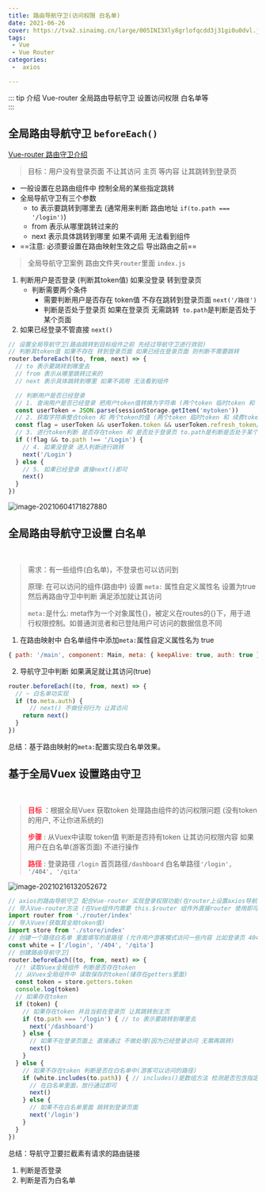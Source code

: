 ```yaml
---
title: 路由导航守卫(访问权限 白名单)
date: 2021-06-26
cover: https://tva2.sinaimg.cn/large/005INI3Xly8grlofqcdd3j31gi0u0dvl.jpg
tags:
 - Vue
 - Vue Router
categories:
 -  axios

---
```


::: tip 介绍
Vue-router 全局路由导航守卫 设置访问权限 白名单等<br>
:::

<!-- more -->

## 全局路由导航守卫 `beforeEach()`

[Vue-router 路由守卫介绍](https://router.vuejs.org/zh/api/#%E8%B7%AF%E7%94%B1%E5%AF%B9%E8%B1%A1)

> 目标：用户没有登录页面 不让其访问 主页 等内容 让其跳转到登录页

* 一般设置在总路由组件中 控制全局的某些指定跳转
* 全局导航守卫有三个参数
  - to 表示要跳转到哪里去 (通常用来判断 路由地址 `if(to.path === '/login')`)
  - from 表示从哪里跳转过来的
  - next 表示具体跳转到哪里 如果不调用 无法看到组件
* ==注意: 必须要设置在路由映射生效之后 导出路由之前==

> 全局导航守卫案例  路由文件夹`router`里面 `index.js`

1. 判断用户是否登录 (判断其token值) 如果没登录 转到登录页
   * 判断需要两个条件 
     * 需要判断用户是否存在 token值 不存在跳转到登录页面 `next('/路径')`
     * 判断是否处于登录页 如果在登录页 无需跳转` to.path`是判断是否处于某个页面
2. 如果已经登录不管直接 `next()`

```js
// 设置全局导航守卫(路由跳转到目标组件之前 先经过导航守卫进行效验)
// 判断其token值 如果不存在 转到登录页面 如果已经在登录页面 则判断不需要跳转
router.beforeEach((to, from, next) => {
  // to 表示要跳转到哪里去
  // from 表示从哪里跳转过来的
  // next 表示具体跳转到哪里 如果不调用 无法看到组件

  // 判断用户是否已经登录
  // 1. 查询用户是否已经登录 把用户token值转换为字符串 (两个token 临时token 和 续费token)
  const userToken = JSON.parse(sessionStorage.getItem('mytoken'))
  // 2. 获取字符串整合token 和 两个token的值 (两个token 临时token 和 续费token)
  const flag = userToken && userToken.token && userToken.refresh_token// 判断是否存在token值 存在返回true
  // 3. 进行token判断 是否存在token 和 是否处于登录页 to.path是判断是否处于某个页面
  if (!flag && to.path !== '/Login') {
    // 4. 如果没登录 进入判断进行跳转
    next('/Login')
  } else {
    // 5. 如果已经登录 直接next()即可
    next()
  }
})
```

![image-20210604171827880](https://i.loli.net/2021/06/05/n5NRQfYb9pK36rZ.png)

## 全局路由导航守卫设置 白名单

<br>

> 需求：有一些组件(白名单)，不登录也可以访问到 
>
> 原理: 在可以访问的组件(路由中) 设置 `meta:` 属性自定义属性名 设置为true 然后再路由守卫中判断 满足添加就让其访问
>
> `meta:`是什么: meta作为一个对象属性{}，被定义在routes的{}下，用于进行权限控制。如普通浏览者和已登陆用户可访问的数据信息不同

1. 在路由映射中 白名单组件中添加`meta:`属性自定义属性名为 true

```js
{ path: '/main', component: Main, meta: { keepAlive: true, auth: true } },
```

2. 导航守卫中判断 如果满足就让其访问(true)

```js
router.beforeEach((to, from, next) => {
  // ~ 白名单功实现
  if (to.meta.auth) {
      // next() 不做任何行为 让其访问 
    return next()
  }
})
```

总结：基于路由映射的`meta:`配置实现白名单效果。

## 基于全局Vuex  设置路由守卫

<br>

> **<font color = #ff3040>目标 </font>**：根据全局Vuex 获取token 处理路由组件的访问权限问题 (没有token的用户, 不让你进系统的)
>
> **<font color = #ff3040>步骤</font>** :  从Vuex中读取 token值 判断是否持有token 让其访问权限内容 如果用户在白名单(游客页面) 不进行操作
>
> **<font color = #ff3040>路径</font>** :  登录路径 `/login` 首页路径`/dashboard` 白名单路径`'/login', '/404', '/qita'`

![image-20210216132052672](https://tva1.sinaimg.cn/large/005INI3Xly8grtqo20yraj30kw07fgmc.jpg)

```js
// axios的路由导航守卫 配合Vue-router 实现登录权限功能(在router上设置axios导航守卫)
// 导入Vue-router方法 (在Vue组件内需要 this.$router 组件外直接router 使用即可)
import router from './router/index'
// 导入Vuex(获取其全局token值)
import store from './store/index'
// 创建一个路径白名单 里面填写的是路径 (允许用户游客模式访问一些内容 比如登录页 404 没必要验证)
const white = ['/login', '/404', '/qita']
// 创建路由导航守卫]
router.beforeEach((to, from, next) => {
  //! 读取Vuex全局组件 判断是否存在token
  // 从Vuex全局组件中 读取保存的token(储存在getters里面)
  const token = store.getters.token
  console.log(token)
  // 如果存在token
  if (token) {
    // 如果存在token 并且当前在登录页 让其跳转到主页
    if (to.path === '/login') { // to 表示要跳转到哪里去
      next('/dashboard')
    } else {
      // 如果不在登录页面上 直接通过 不做处理(因为已经登录访问 无需再跳转)
      next()
    }
  } else {
    // 如果不存在token 判断是否在白名单中(游客可以访问的路径)
    if (white.includes(to.path)) { // includes()是数组方法 检测是否包含指定内容
      // 在白名单里面，放行通过即可
      next()
    } else {
      // 如果不在白名单里面 跳转到登录页面
      next('/login')
    }
  }
})

```

总结：导航守卫要拦截素有请求的路由链接

1. 判断是否登录
2. 判断是否为白名单

